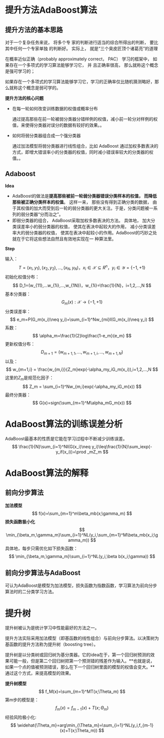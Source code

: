 # 提升方法AdaBoost算法

## 提升方法的基本思路

对于一个复杂任务来说， 将多个专 家的判断进行适当的综合所得出的判断， 要比其中任何一个专家单独 的判断好。 实际上， 就是“三个臭皮匠顶个诸葛亮”的道理  

 在概率近似正确（probably approximately correct， PAC） 学习的框架中， 如果存在一个多项式的学习算法能够学习它， 并 且正确率很高， 那么就称这个概念是强可学习的； 

如果存在一个多项式的学习算法能够学习它，学习的正确率仅比随机猜测略好，那么就称这个概念是弱可学的。

**提升方法的核心问题**

- 在每一轮如何改变训练数据的权值或概率分布

  通过提高那些在前一轮被弱分类器分错样例的权值，减小前一轮分对样例的权值，来使得分类器对误分的数据有较好的效果。。

- 如何将弱分类器组合成一个强分类器

  通过加法模型将弱分类器进行线性组合，比如 AdaBoost 通过加权多数表决的方式，即增大错误率小的分类器的权值，同时减小错误率较大的分类器的权值。。
  

## Adaboost

**Idea**

- AdaBoost的做法是**提高那些被前一轮弱分类器错误分类样本的权值， 而降低那些被正确分类样本的权值**。 这样一来， 那些没有得到正确分类的数据， 由于其权值的加大而受到后一轮的弱分类器的更大关注。于是，分类问题被一系列的弱分类器“分而治之”。 
- 即弱分类器的组合， AdaBoost采取加权多数表决的方法。 具体地， 加大分类误差率小的弱分类器的权值， 使其在表决中起较大的作用， 减小分类误差率大的弱分类器的权值， 使其在表决中起较小的作用。AdaBoost的巧妙之处就在于它将这些想法自然且有效地实现在一 种算法里。  

**Step**

输入：
$$
T={(x_1,y_1),(x_2,y_2),...,(x_N,y_N)}，x_i\in\mathcal{X}\subseteq
 R^n，y_i \in\mathcal{Y}=\{-1,+1\}
$$
初始化权值分布：
$$
D_1=(w_{11},...w_{1i},...,w_{1N})，w_{1i}=\frac{1}{N}，i=1,2,...,N
$$
基本分类器：
$$
G_m(x): \mathcal{X}\to\{-1,+1\}
$$
分类误差率：
$$
e_m=P(G_m(x_i)\neq y_i)=\sum_{i=1}^Nw_{mi}I(G_m(x_i)\neq y_i)
$$
系数：
$$
\alpha_m=\frac{1}{2}log\frac{1-e_m}{e_m}
$$
更新权值分布：
$$
D_{m+1}=(w_{m+1,1},...,w_{m+1,i},...,w_{m+1,N})
$$
以及：
$$
w_{m+1,i} = \frac{w_{m,i}}{Z_m}exp(-\alpha_my_iG_m(x_i)),i=1,2,...,N
$$
这里的$Z_m$是规范化因子：
$$
Z_m = \sum_{i=1}^Nw_{m,i}exp(-\alpha_my_iG_m(x))
$$
最终分类器：
$$
G(x)=sign(\sum_{m=1}^M\alpha_mG_m(x))
$$


# AdaBoost算法的训练误差分析

AdaBoost最基本的性质是它能在学习过程中不断减少训练误差。
$$
\frac{1}{N}\sum_{i=1}^NI(G(x_i)\neq y_i)\leq\frac{1}{N}\sum_iexp(-y_if(x_i))=\prod
_mZ_m
$$




# AdaBoost算法的解释

## 前向分步算法

**加法模型**
$$
f(x)=\sum_{m=1}^m\beta_mb(x;\gamma_m)
$$
**损失函数极小化**
$$
\min_{\beta_m,\gamma_m}\sum_{i=1}^NL(y_i,\sum_{m=1}^M\beta_mb(x_i;\gamma_m))
$$
具体地，每步只需优化如下损失函数：
$$
\min_{\beta_m,\gamma_m}\sum_{i=1}^NL(y_i,\beta b(x_i;\gamma))
$$

## 前向分步算法与AdaBoost

可认为AdaBoost是模型为加法模型，损失函数为指数函数，学习算法为前向分步算法时的二分类学习方法。

# 提升树

提升树被认为是统计学习中性能最好的方法之一。

提升方法实际采用加法模型（即基函数的线性组合）与前向分步算法。以决策树为基函数的提升方法称为提升树（boosting tree）。

提升树是以分类树或回归树为基分类器。它的idea在于，第一个回归树预测的效果可能一般，但是第二个回归树把第一个预测错的残差作为输入。**也就是说，如果一个点的值被预测错误，那么在下一个回归树里面的模型的权值会变大。**通过这个方式，来提高模型的效果。

**提升树模型**
$$
f_M(x)=\sum_{m=1}^MT(x;\Theta_m)
$$
第m步的模型是：
$$
f_m(x)=f_{m-1}(x)+T(x;\Theta_m)
$$
经验风险极小化:
$$
\widehat{\Theta_m}=arg\min_{\Theta_m}=\sum_{i=1}^NL(y_i,f_{m-1}(x)+T(x;\Theta_m))
$$






































